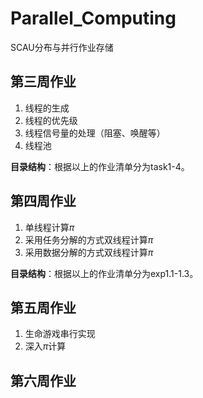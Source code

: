 # Parallel_Computing
SCAU分布与并行作业存储

## 第三周作业

1. 线程的生成
2. 线程的优先级
3. 线程信号量的处理（阻塞、唤醒等）
4. 线程池

**目录结构**：根据以上的作业清单分为task1-4。

## 第四周作业
1. 单线程计算$\pi$
2. 采用任务分解的方式双线程计算$\pi$
3. 采用数据分解的方式双线程计算$\pi$

**目录结构**：根据以上的作业清单分为exp1.1-1.3。

## 第五周作业
1. 生命游戏串行实现
2. 深入$\pi$计算

## 第六周作业


